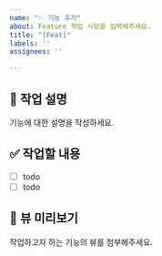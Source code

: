 ```yaml
---
name: "✨ 기능 추가"
about: Feature 작업 사항을 입력해주세요.
title: "[Feat]"
labels: ''
assignees: ''

---
```


## 📄 작업 설명
기능에 대한 설명을 작성하세요.

## ✅ 작업할 내용
- [ ] todo
- [ ] todo

## 🎨 뷰 미리보기
작업하고자 하는 기능의 뷰를 첨부해주세요.
